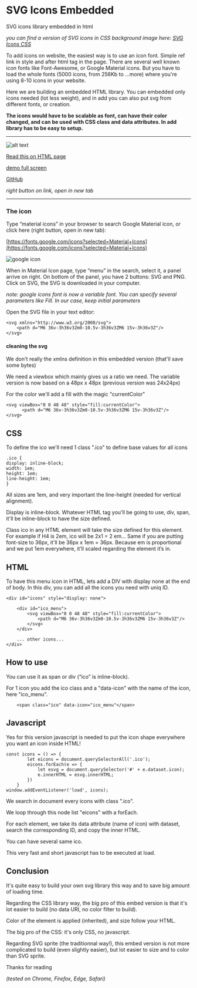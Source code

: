 # SVG Icons Embedded

SVG icons library embedded in html

*you can find a version of SVG icons in CSS background image here: [SVG Icons CSS](https://github.com/pierfarrugia/svgiconsCSS)*

To add icons on website, the easiest way is to use an icon font. Simple ref link in style and after html tag in the page. There
are several well known icon fonts like Font-Awesome, or Google Material icons. But you have to load the whole fonts (5000 icons,
from 256Kb to ...more) where you're using 8-10 icons in your website.

Here we are building an embedded HTML library. You can embedded only icons needed (lot less weight), and in add you can also put
svg from different fonts, or creation.

**The icons would have to be scalable as font, can have their color changed, and can be used with CSS class and data attributes.
In add library has to be easy to setup.**

---


![alt text](https://www.aonecommunication.ch/content/svgicons_embed/svgicons_embed.webp)

[Read this on HTML page](https://www.aonecommunication.ch/blog.html#svgicons_embed)

[demo full screen](https://www.aonecommunication.ch/content/svgicons_embed/svgicons_embed.html)

[GitHub](https://github.com/pierfarrugia/svgicons_embed)

*right button on link, open in new tab*




---

### The icon

Type “material icons” in your browser to search Google Material icon, or click here (right button, open in new tab):

[https://fonts.google.com/icons?selected=Material+Icons](https://fonts.google.com/icons?selected=Material+Icons)

![google icon](https://aonecommunication.ch/content/svgicons_embed/materialIcon.webp)

When in Material Icon page, type “menu” in the search, select it, a panel arrive on right. On bottom of the panel, you have 2
buttons: SVG and PNG. Click on SVG, the SVG is downloaded in your computer.

*note: google icons font is now a variable font. You can specify several parameters like Fill. In our case, keep initial
parameters*

Open the SVG file in your text editor:

```
<svg xmlns="http://www.w3.org/2000/svg">
    <path d="M6 36v-3h36v3Zm0-10.5v-3h36v3ZM6 15v-3h36v3Z"/>
</svg>
```

#### cleaning the svg

We don't really the xmlns definition in this embedded version (that'll save some bytes)

We need a viewbox which mainly gives us a ratio we need. The variable version is now based on a 48px x 48px (previous version
was 24x24px)

For the color we'll add a fill with the magic "currentColor"

``` 
<svg viewBox="0 0 48 48" style="fill:currentColor">
      <path d="M6 36v-3h36v3Zm0-10.5v-3h36v3ZM6 15v-3h36v3Z"/>
</svg> 
```

CSS
---

To define the ico we'll need 1 class ".ico" to define base values for all icons

```
.ico {
display: inline-block;
width: 1em;
height: 1em;
line-height: 1em;
}
```

All sizes are 1em, and very important the line-height (needed for vertical alignment).

Display is inline-block. Whatever HTML tag you'll be going to use, div, span, it'll be inline-block to have the size defined.

Class ico in any HTML element will take the size defined for this element. For example if H4 is 2em,
ico will be 2x1 = 2 em… Same if you are putting font-size to 36px, it'll be 36px x 1em = 36px. Because em is proportional and we
put 1em everywhere, it’ll scaled regarding the element it’s in.


HTML
---

To have this menu icon in HTML, lets add a DIV with display none at the end of body. In this div, you can add all the icons you
need with uniq ID.

```
<div id="icons" style="display: none">

    <div id="ico_menu">
        <svg viewBox="0 0 48 48" style="fill:currentColor">
            <path d="M6 36v-3h36v3Zm0-10.5v-3h36v3ZM6 15v-3h36v3Z"/>
        </svg>
    </div>

    ... other icons...
</div>
```

How to use
----------

You can use it as span or div (“ico” is inline-block).

For 1 icon you add the ico class and a "data-icon" with the name of the icon, here "ico_menu".

```
    <span class="ico" data-icon="ico_menu"</span>
```

Javascript
----------

Yes for this version javascript is needed to put the icon shape everywhere you want an icon inside HTML!

```
const icons = () => {
        let eicons = document.querySelectorAll('.ico');
        eicons.forEach(e => {
            let esvg = document.querySelector('#' + e.dataset.icon);
            e.innerHTML = esvg.innerHTML;
        })
    }
window.addEventListener('load', icons);
```

We search in document every icons with class ".ico".

We loop through this node list "eicons" with a forEach.

For each element, we take its data attribute (name of icon) with dataset, search the corresponding ID, and copy the inner HTML.

You can have several same ico.

This very fast and short javascript has to be executed at load.


Conclusion
----------

It's quite easy to build your own svg library this way and to save big amount of loading time.

Regarding the CSS library way, the big pro of this embed version is that it's lot easier to build (no data URI, no color filter
to build).

Color of the element is applied (inherited), and size follow your HTML.

The big pro of the CSS: it's only CSS, no javascript.

Regarding SVG sprite (the traditionnal way!), this embed version is not more complicated to build (even slightly easier), but
lot easier to size and to color than SVG sprite.

Thanks for reading

_(tested on Chrome, Firefox, Edge, Safari)_
